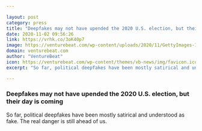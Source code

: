 ```yaml
---

layout: post
category: press
title: "Deepfakes may not have upended the 2020 U.S. election, but their day is coming"
date: 2020-11-02 09:56:26
link: https://vrhk.co/3oK40p7
image: https://venturebeat.com/wp-content/uploads/2020/11/GettyImages-1283078276.jpg?w=1200&strip=all
domain: venturebeat.com
author: "VentureBeat"
icon: https://venturebeat.com/wp-content/themes/vb-news/img/favicon.ico
excerpt: "So far, political deepfakes have been mostly satirical and understood as fake. The real danger is still ahead of us."

---
```


### Deepfakes may not have upended the 2020 U.S. election, but their day is coming

So far, political deepfakes have been mostly satirical and understood as fake. The real danger is still ahead of us.